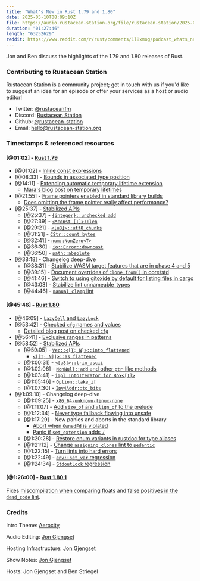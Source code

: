 ```yaml
---
title: "What's New in Rust 1.79 and 1.80"
date: 2025-05-10T08:09:10Z
file: https://audio.rustacean-station.org/file/rustacean-station/2025-05-10-rust-1.79-1.80.mp3
duration: "01:27:46"
length: "63252629"
reddit: https://www.reddit.com/r/rust/comments/1l8xmog/podcast_whats_new_in_rust_179_and_180_rustacean/
---
```


Jon and Ben discuss the highlights of the 1.79 and 1.80 releases of Rust.

### Contributing to Rustacean Station

Rustacean Station is a community project; get in touch with us if you'd like to suggest an idea for an episode or offer your services as a host or audio editor!

 - Twitter: [@rustaceanfm](https://twitter.com/rustaceanfm)
 - Discord: [Rustacean Station](https://discord.gg/cHc3Gyc)
 - Github: [@rustacean-station](https://github.com/rustacean-station/)
 - Email: [hello@rustacean-station.org](mailto:hello@rustacean-station.org)

### Timestamps & referenced resources

#### [@01:02] - [Rust 1.79](https://blog.rust-lang.org/2024/06/13/Rust-1.79.0/)

 - [@01:02] - [Inline const expressions](https://blog.rust-lang.org/2024/06/13/Rust-1.79.0/#inline-const-expressions)
 - [@08:33] - [Bounds in associated type position](https://blog.rust-lang.org/2024/06/13/Rust-1.79.0/#bounds-in-associated-type-position)
 - [@14:11] - [Extending automatic temporary lifetime extension](https://blog.rust-lang.org/2024/06/13/Rust-1.79.0/#extending-automatic-temporary-lifetime-extension)
   - [Mara's blog post on temporary lifetimes](https://blog.m-ou.se/super-let/)
 - [@21:55] - [Frame pointers enabled in standard library builds](https://blog.rust-lang.org/2024/06/13/Rust-1.79.0/#frame-pointers-enabled-in-standard-library-builds)
   - [Does omitting the frame pointer really affect performance?](https://stackoverflow.com/questions/13006371/does-omitting-the-frame-pointers-really-have-a-positive-effect-on-performance-an)
 - [@25:37] - [Stabilized APIs](https://blog.rust-lang.org/2024/06/13/Rust-1.79.0/#stabilized-apis)
    - [@25:37] - [`{integer}::unchecked_add`](https://doc.rust-lang.org/stable/core/primitive.i32.html#method.unchecked_add)
    - [@27:39] - [`<*const [T]>::len`](https://doc.rust-lang.org/stable/core/primitive.pointer.html#method.len)
    - [@29:21] - [`<[u8]>::utf8_chunks`](https://doc.rust-lang.org/stable/core/primitive.slice.html#method.utf8_chunks)
    - [@31:21] - [`CStr::count_bytes`](https://doc.rust-lang.org/stable/core/ffi/c_str/struct.CStr.html#method.count_bytes)
    - [@32:41] - [`num::NonZero<T>`](https://doc.rust-lang.org/stable/core/num/struct.NonZero.html)
    - [@36:30] - [`io::Error::downcast`](https://doc.rust-lang.org/stable/std/io/struct.Error.html#method.downcast)
    - [@36:50] - [`path::absolute`](https://doc.rust-lang.org/stable/std/path/fn.absolute.html)
 - [@38:18] - Changelog deep-dive
   - [@38:31] - [Stabilize WASM target features that are in phase 4 and 5](https://github.com/rust-lang/rust/pull/117457/)
   - [@39:15] - [Document overrides of `clone_from()` in core/std](https://github.com/rust-lang/rust/pull/122201)
   - [@41:46] - [Switch to using gitoxide by default for listing files in cargo](https://github.com/rust-lang/cargo/pull/13696)
   - [@43:03] - [Stabilize lint unnameable_types](https://github.com/rust-lang/rust/pull/120144/)
   - [@44:46] - [`manual_clamp` lint](https://rust-lang.github.io/rust-clippy/master/index.html#manual_clamp)

#### [@45:46] - [Rust 1.80](https://blog.rust-lang.org/2024/07/25/Rust-1.80.0/)

 - [@46:09] - [`LazyCell` and `LazyLock`](https://blog.rust-lang.org/2024/07/25/Rust-1.80.0/#lazycell-and-lazylock)
 - [@53:42] - [Checked `cfg` names and values](https://blog.rust-lang.org/2024/07/25/Rust-1.80.0/#checked-cfg-names-and-values)
   - [Detailed blog post on checked `cfg`](https://blog.rust-lang.org/2024/05/06/check-cfg/)
 - [@56:41] - [Exclusive ranges in patterns](https://blog.rust-lang.org/2024/07/25/Rust-1.80.0/#exclusive-ranges-in-patterns)
 - [@58:52] - [Stabilized APIs](https://blog.rust-lang.org/2024/07/25/Rust-1.80.0/#stabilized-apis)
   - [@59:05] - [`Vec::<[T; N]>::into_flattened`](https://doc.rust-lang.org/stable/alloc/vec/struct.Vec.html#method.into_flattened)
     - [`<[[T; N]]>::as_flattened`](https://doc.rust-lang.org/stable/core/primitive.slice.html#method.as_flattened)
   - [@1:00:31] - [`<[u8]>::trim_ascii`](https://doc.rust-lang.org/stable/core/primitive.slice.html#method.trim_ascii)
   - [@1:02:06] - [`NonNull::add` and other `ptr`-like methods](https://doc.rust-lang.org/stable/std/ptr/struct.NonNull.html#method.add)
   - [@1:03:41] - [`impl IntoIterator for Box<[T]>`](https://doc.rust-lang.org/stable/alloc/boxed/struct.Box.html#impl-IntoIterator-for-Box%3C%5BI%5D,+A%3E)
   - [@1:05:46] - [`Option::take_if`](https://doc.rust-lang.org/stable/std/option/enum.Option.html#method.take_if)
   - [@1:07:30] - [`Ipv4Addr::to_bits`](https://doc.rust-lang.org/stable/core/net/struct.Ipv4Addr.html#method.to_bits)
 - [@1:09:10] - Changelog deep-dive
   - [@1:09:25] - [`x86_64-unknown-linux-none`](https://github.com/rust-lang/rust/pull/125023)
   - [@1:11:07] - [Add `size_of` and `align_of` to the prelude](https://github.com/rust-lang/rust/pull/123168/)
   - [@1:12:34] - [Never type fallback flowing into unsafe](https://doc.rust-lang.org/rustc/lints/listing/warn-by-default.html#never-type-fallback-flowing-into-unsafe)
   - [@1:17:29] - New panics and aborts in the standard library
     - [Abort when `OwnedFd` is violated](https://github.com/rust-lang/rust/pull/124210/)
     - [Panic if `set_extension` adds `/`](https://github.com/rust-lang/rust/pull/125070/)
   - [@1:20:28] - [Restore enum variants in rustdoc for type aliases](https://github.com/rust-lang/rust/pull/125300/)
   - [@1:21:12] - [Change `assigning_clones` lint to `pedantic`](https://github.com/rust-lang/rust-clippy/pull/12779)
   - [@1:22:15] - [Turn lints into hard errors](https://github.com/rust-lang/rust/pull/124661/)
   - [@1:22:49] - [`env::set_var` regression](https://github.com/rust-lang/rust/pull/124636#issuecomment-2195022993)
   - [@1:24:34] - [`StdoutLock` regression](https://github.com/rust-lang/rust/issues/127340#issuecomment-2210173785)

#### [@1:26:00] - [Rust 1.80.1](https://blog.rust-lang.org/2024/08/08/Rust-1.80.1/)

Fixes [miscompilation when comparing
floats](https://blog.rust-lang.org/2024/08/08/Rust-1.80.1/#miscompilation-when-comparing-floats)
and [false positives in the `dead_code`
lint](https://blog.rust-lang.org/2024/08/08/Rust-1.80.1/#false-positives-in-the-dead-code-lint).

### Credits

Intro Theme: [Aerocity](https://twitter.com/AerocityMusic)

Audio Editing: [Jon Gjengset](https://thesquareplanet.com/)

Hosting Infrastructure: [Jon Gjengset](https://thesquareplanet.com/)

Show Notes: [Jon Gjengset](https://thesquareplanet.com/)

Hosts: Jon Gjengset and Ben Striegel

